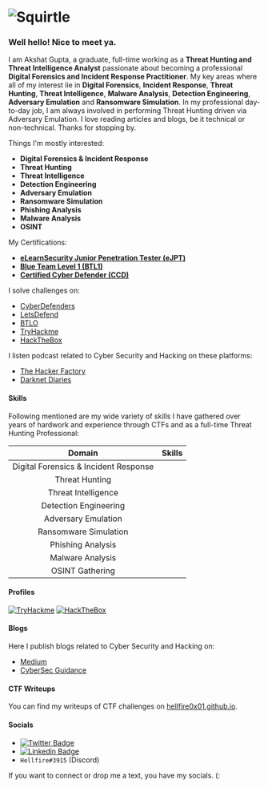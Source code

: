 # ![Squirtle](https://media.giphy.com/media/R4xEU4q4SEoNYRDkIS/giphy.gif)

### Well hello! Nice to meet ya. 

I am Akshat Gupta, a graduate, full-time working as a **Threat Hunting and Threat Intelligence Analyst** passionate about becoming a professional **Digital Forensics and Incident Response Practitioner**. My key areas where all of my interest lie in **Digital Forensics**, **Incident Response**, **Threat Hunting**, **Threat Intelligence**, **Malware Analysis**, **Detection Engineering**, **Adversary Emulation** and **Ransomware Simulation**. In my professional day-to-day job, I am always involved in performing Threat Hunting driven via Adversary Emulation. I love reading articles and blogs, be it technical or non-technical. Thanks for stopping by.

Things I'm mostly interested:

- **Digital Forensics & Incident Response**
- **Threat Hunting**
- **Threat Intelligence**
- **Detection Engineering**
- **Adversary Emulation**
- **Ransomware Simulation**
- **Phishing Analysis**
- **Malware Analysis**
- **OSINT**

My Certifications:

- [**eLearnSecurity Junior Penetration Tester (eJPT)**](https://security.ine.com/certifications/ejpt-certification/)
- [**Blue Team Level 1 (BTL1)**](https://www.securityblue.team/certifications/blue-team-level-1)
- [**Certified Cyber Defender (CCD)**](https://cyberdefenders.org/blue-team-training/courses/certified-cyberdefender-certification/)

I solve challenges on:

- [CyberDefenders](https://cyberdefenders.org/)
- [LetsDefend](https://letsdefend.io/)
- [BTLO](https://blueteamlabs.online/)
- [TryHackme](https://tryhackme.com)
- [HackTheBox](https://www.hackthebox.com/)

I listen podcast related to Cyber Security and Hacking on these platforms:

- [The Hacker Factory](https://www.itspmagazine.com/the-hacker-factory-podcast)
- [Darknet Diaries](https://darknetdiaries.com/)

#### Skills

Following mentioned are my wide variety of skills I have gathered over years of hardwork and experience through CTFs and as a full-time Threat Hunting Professional:

<!--add table here -->

|Domain|Skills|
|:---:|:---:|
|Digital Forensics & Incident Response||
|Threat Hunting||
|Threat Intelligence||
|Detection Engineering||
|Adversary Emulation||
|Ransomware Simulation||
|Phishing Analysis||
|Malware Analysis||
|OSINT Gathering||


#### Profiles

[![TryHackme](https://tryhackme-badges.s3.amazonaws.com/hellfire0x01.png)](https://tryhackme.com/p/hellfire0x01)
[![HackTheBox](https://www.hackthebox.com/badge/image/419226)](https://app.hackthebox.com/profile/419226)

#### Blogs 

Here I publish blogs related to Cyber Security and Hacking on: 

- [Medium](https://hellfire0x01.medium.com/)
- [CyberSec Guidance](https://www.cybersecguidance.com/profile/hellfire0x01/profile)

#### CTF Writeups

You can find my writeups of CTF challenges on [hellfire0x01.github.io](https://hellfire0x01.github.io/).

#### Socials 

- [![Twitter Badge](https://img.shields.io/badge/-@Hellfire0x01-1ca0f1?style=flat-square&labelColor=1ca0f1&logo=twitter&logoColor=white&link=https://twitter.com/Hellfire0x01)](https://twitter.com/Hellfire0x01)
- [![Linkedin Badge](https://img.shields.io/badge/-AkshatGupta-blue?style=flat-square&logo=Linkedin&logoColor=white&link=https://www.linkedin.com/in/akshat-gupta-2173b5193/)](https://www.linkedin.com/in/hellfire0x01)
- `Hellfire#3915` (Discord)

If you want to connect or drop me a text, you have my socials. (:
